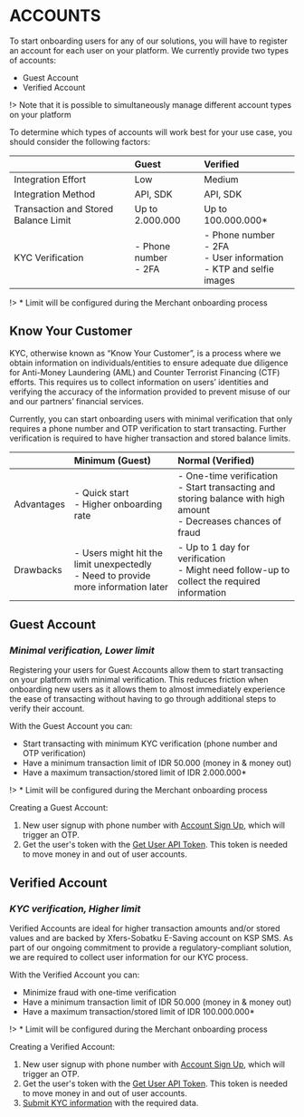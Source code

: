 # ACCOUNTS
To start onboarding users for any of our solutions, you will have to register an account for each user on your platform. We currently provide two types of accounts:
- Guest Account
- Verified Account

!> Note that it is possible to simultaneously manage different account types on your platform

To determine which types of accounts will work best for your use case, you should consider the following factors:

|                                     | Guest                     | Verified            |
|-------------------------------------|:--------------------------|:--------------------|
| Integration Effort                  | Low                       | Medium              |
| Integration Method                  | API, SDK                  | API, SDK            |
| Transaction and Stored Balance Limit| Up to 2.000.000           | Up to 100.000.000*  |
| KYC Verification                    | - Phone number<br/>- 2FA  | - Phone number<br/>- 2FA<br/>- User information<br/>- KTP and selfie images|

!> * Limit will be configured during the Merchant onboarding process

## Know Your Customer
KYC, otherwise known as “Know Your Customer”, is a process where we obtain information on individuals/entities to ensure adequate due diligence for Anti-Money Laundering (AML) and Counter Terrorist Financing (CTF) efforts. This requires us to collect information on users’ identities and verifying the accuracy of the information provided to prevent misuse of our and our partners’ financial services.

Currently, you can start onboarding users with minimal verification that only requires a phone number and OTP verification to start transacting. Further verification is required to have higher transaction and stored balance limits.

|            | Minimum (Guest)                                                                       | Normal (Verified) |
|------------|:--------------------------------------------------------------------------------------|:-------------------|
| Advantages | - Quick start<br/>- Higher onboarding rate                                            | - One-time verification<br/>- Start transacting and storing balance with high amount<br/>- Decreases chances of fraud         |
| Drawbacks  | - Users might hit the limit unexpectedly<br/>- Need to provide more information later | - Up to 1 day for verification<br/>- Might need follow-up to collect the required information            |

## Guest Account
### _Minimal verification, Lower limit_
Registering your users for Guest Accounts allow them to start transacting on your platform with minimal verification. This reduces friction when onboarding new users as it allows them to almost immediately experience the ease of transacting without having to go through additional steps to verify their account.


With the Guest Account you can:
- Start transacting with minimum KYC verification (phone number and OTP verification)
- Have a minimum transaction limit of IDR 50.000 (money in & money out)
- Have a maximum transaction/stored limit of IDR 2.000.000*

!> * Limit will be configured during the Merchant onboarding process

Creating a Guest Account: 
1. New user signup with phone number with [Account Sign Up](https://documenter.getpostman.com/view/5775523/RzZ4qMsX#6459edb6-3f41-4901-8827-c0ecb77b6294), which will trigger an OTP.
2. Get the user's token with the [Get User API Token](https://documenter.getpostman.com/view/5775523/RzZ4qMsX#9ea968ba-4fa1-4d11-bc93-5cc78bc8097d). This token is needed to move money in and out of user accounts.

## Verified Account
### _KYC verification, Higher limit_
Verified Accounts are ideal for higher transaction amounts and/or stored values and are backed by Xfers-Sobatku E-Saving account on KSP SMS. As part of our ongoing commitment to provide a regulatory-compliant solution, we are required to collect user information for our KYC process. 

With the Verified Account you can:
- Minimize fraud with one-time verification
- Have a minimum transaction limit of IDR 50.000 (money in & money out)
- Have a maximum transaction/stored limit of IDR 100.000.000*

!> * Limit will be configured during the Merchant onboarding process

Creating a Verified Account:
1. New user signup with phone number with [Account Sign Up](https://documenter.getpostman.com/view/5775523/RzZ4qMsX#6459edb6-3f41-4901-8827-c0ecb77b6294), which will trigger an OTP.
2. Get the user's token with the [Get User API Token](https://documenter.getpostman.com/view/5775523/RzZ4qMsX#9ea968ba-4fa1-4d11-bc93-5cc78bc8097d). This token is needed to move money in and out of user accounts.
3. [Submit KYC information](https://documenter.getpostman.com/view/5775523/RzZ4qMsX#c9d76d3d-6b03-48e9-bd22-e585b9da755f) with the required data.

